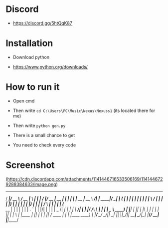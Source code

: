 # Discord

- https://discord.gg/5htQqK87


# Installation

- Download python 

- https://www.python.org/downloads/

# How to run it

- Open cmd

- Then write ```cd C:\Users\PC\Music\Nexus\Nexuss1``` (its located there for me)

- Then write ```python gen.py```

- There is a small chance to get

- You need to check every code

# Screenshot

(https://cdn.discordapp.com/attachments/1141446716533506169/1141446729288384633/image.png)

   _____  ____   ____  _   _    __  __  ____  _____  ______    _    _ _____  _____       _______ ______  _____ 
  / ____|/ __ \ / __ \| \ | |  |  \/  |/ __ \|  __ \|  ____|  | |  | |  __ \|  __ \   /\|__   __|  ____|/ ____|
 | (___ | |  | | |  | |  \| |  | \  / | |  | | |__) | |__     | |  | | |__) | |  | | /  \  | |  | |__  | (___  
  \___ \| |  | | |  | | . ` |  | |\/| | |  | |  _  /|  __|    | |  | |  ___/| |  | |/ /\ \ | |  |  __|  \___ \ 
  ____) | |__| | |__| | |\  |  | |  | | |__| | | \ \| |____   | |__| | |    | |__| / ____ \| |  | |____ ____) |
 |_____/ \____/ \____/|_| \_|  |_|  |_|\____/|_|  \_\______|   \____/|_|    |_____/_/    \_\_|  |______|_____/ 
                                                                                                               
                                                                                
